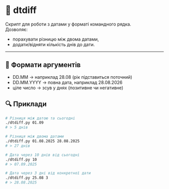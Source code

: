 # 📅 dtdiff

Скрипт для роботи з датами у форматі командного рядка.  
Дозволяє:
- порахувати різницю між двома датами,
- додати/відняти кількість днів до дати.

---

## 📝 Формати аргументів

- DD.MM → наприклад 28.08 (рік підставиться поточний)
- DD.MM.YYYY → повна дата, наприклад 28.08.2026
- ціле число → зсув у днях (позитивне чи негативне)

## 🔍 Приклади
```bash
# Різниця між датою та сьогодні
./dtdiff.py 01.09
# > 5 днів

# Різниця між двома датами
./dtdiff.py 01.08.2025 28.08.2025
# > 27 днів

# Дата через 10 днів від сьогодні
./dtdiff.py 10
# > 07.09.2025

# Дата через 3 дні від конкретної дати
./dtdiff.py 25.08 3
# > 28.08.2025
```
